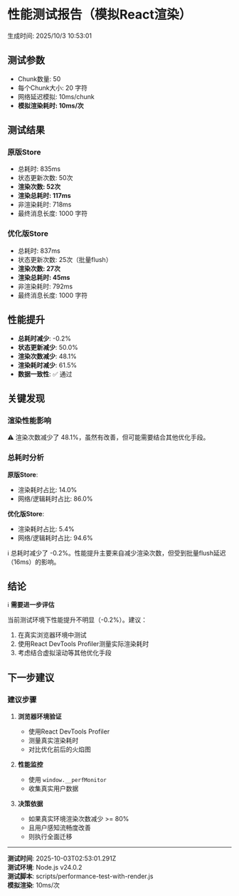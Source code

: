 # 性能测试报告（模拟React渲染）

生成时间: 2025/10/3 10:53:01

## 测试参数
- Chunk数量: 50
- 每个Chunk大小: 20 字符
- 网络延迟模拟: 10ms/chunk
- **模拟渲染耗时: 10ms/次**

## 测试结果

### 原版Store
- 总耗时: 835ms
- 状态更新次数: 50次
- **渲染次数: 52次**
- **渲染总耗时: 117ms**
- 非渲染耗时: 718ms
- 最终消息长度: 1000 字符

### 优化版Store
- 总耗时: 837ms
- 状态更新次数: 25次（批量flush）
- **渲染次数: 27次**
- **渲染总耗时: 45ms**
- 非渲染耗时: 792ms
- 最终消息长度: 1000 字符

## 性能提升

- **总耗时减少**: -0.2%
- **状态更新减少**: 50.0%
- **渲染次数减少**: 48.1%
- **渲染耗时减少**: 61.5%
- **数据一致性**: ✅ 通过

## 关键发现

### 渲染性能影响
⚠️ 渲染次数减少了 48.1%，虽然有改善，但可能需要结合其他优化手段。

### 总耗时分析

**原版Store**:
- 渲染耗时占比: 14.0%
- 网络/逻辑耗时占比: 86.0%

**优化版Store**:
- 渲染耗时占比: 5.4%
- 网络/逻辑耗时占比: 94.6%

ℹ️ 总耗时减少了 -0.2%。性能提升主要来自减少渲染次数，但受到批量flush延迟（16ms）的影响。

## 结论

ℹ️ **需要进一步评估**

当前测试环境下性能提升不明显（-0.2%）。建议：
1. 在真实浏览器环境中测试
2. 使用React DevTools Profiler测量实际渲染耗时
3. 考虑结合虚拟滚动等其他优化手段

## 下一步建议

### 建议步骤

1. **浏览器环境验证**
   - 使用React DevTools Profiler
   - 测量真实渲染耗时
   - 对比优化前后的火焰图

2. **性能监控**
   - 使用 `window.__perfMonitor`
   - 收集真实用户数据

3. **决策依据**
   - 如果真实环境渲染次数减少 >= 80%
   - 且用户感知流畅度改善
   - 则执行全面迁移

---

**测试时间**: 2025-10-03T02:53:01.291Z  
**测试环境**: Node.js v24.0.2  
**测试脚本**: scripts/performance-test-with-render.js  
**模拟渲染**: 10ms/次
